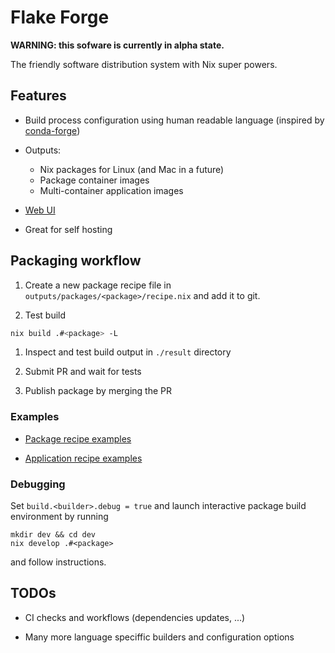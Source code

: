 # Flake Forge

**WARNING: this sofware is currently in alpha state.**

The friendly software distribution system with Nix super powers.


## Features

* Build process configuration using human readable language
  (inspired by [conda-forge](https://conda-forge.org/))

* Outputs:
  * Nix packages for Linux (and Mac in a future)
  * Package container images
  * Multi-container application images

* [Web UI](https://imincik.github.io/flake-forge)

* Great for self hosting


## Packaging workflow

1. Create a new package recipe file in
   `outputs/packages/<package>/recipe.nix` and add it to git.

1. Test build

```bash
nix build .#<package> -L
```

1. Inspect and test build output in `./result` directory

1. Submit PR and wait for tests

1. Publish package by merging the PR

### Examples

* [Package recipe examples](outputs/packages)

* [Application recipe examples](outputs/apps)

### Debugging

Set `build.<builder>.debug = true` and launch interactive package build
environment by running

```
mkdir dev && cd dev
nix develop .#<package>
```

and follow instructions.


## TODOs

* CI checks and workflows (dependencies updates, ...)

* Many more language speciffic builders and configuration options

